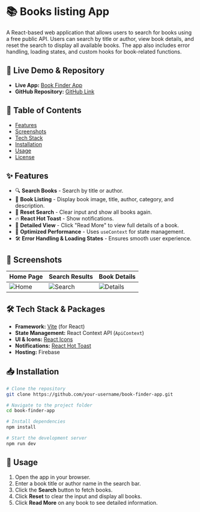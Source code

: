 # 📚 Books listing App

A React-based web application that allows users to search for books using a free public API. Users can search by title or author, view book details, and reset the search to display all available books. The app also includes error handling, loading states, and custom hooks for book-related functions. 

## 🚀 Live Demo & Repository

- **Live App:** [Book Finder App](https://your-live-app-url.firebaseapp.com)
- **GitHub Repository:** [GitHub Link](https://github.com/your-username/book-finder-app)

## 📑 Table of Contents

- [Features](#features)
- [Screenshots](#screenshots)
- [Tech Stack](#tech-stack)
- [Installation](#installation)
- [Usage](#usage)
- [License](#license)

## ✨ Features

- 🔍 **Search Books** - Search by title or author.
- 🎨 **Book Listing** - Display book image, title, author, category, and description.
- 🔄 **Reset Search** - Clear input and show all books again.
- 🔥 **React Hot Toast** - Show notifications.
- 📖 **Detailed View** - Click "Read More" to view full details of a book.
- 🚀 **Optimized Performance** - Uses `useContext` for state management.
- 🛠️ **Error Handling & Loading States** - Ensures smooth user experience.

## 📸 Screenshots

| Home Page | Search Results | Book Details |
|-----------|---------------|-------------|
| ![Home]('./src/assets/screenshot/books_list.png') | ![Search]('./src/assets/screenshot/search.png') | ![Details]('./src/assets/screenshot/read_more.png') |

## 🛠️ Tech Stack & Packages

- **Framework:** [Vite](https://vitejs.dev/) (for React)
- **State Management:** React Context API (`ApiContext`)
- **UI & Icons:** [React Icons](https://react-icons.github.io/react-icons/)
- **Notifications:** [React Hot Toast](https://react-hot-toast.com/)
- **Hosting:** Firebase

## 📥 Installation

```bash
# Clone the repository
git clone https://github.com/your-username/book-finder-app.git

# Navigate to the project folder
cd book-finder-app

# Install dependencies
npm install

# Start the development server
npm run dev
```

## 🚀 Usage

1. Open the app in your browser.
2. Enter a book title or author name in the search bar.
3. Click the **Search** button to fetch books.
4. Click **Reset** to clear the input and display all books.
5. Click **Read More** on any book to see detailed information.

